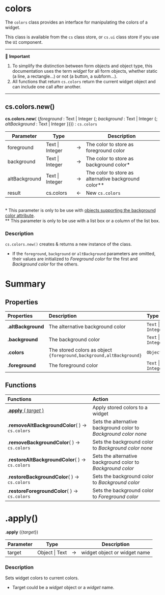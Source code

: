# colors

The `colors` class provides an interface for manipulating the colors of a widget.

This class is available from the `cs` class store, or `cs.ui` class store if you use the `UI` component.

<hr>
📌 <b>Important</b>

1. To simplify the distinction between form objects and object type, this documentation uses the term *widget* for all form objects, whether static (a line, a rectangle…) or not (a button, a subform…).
2. All functions that return `cs.colors` return the current widget object and can include one call after another. 

<hr>

## <a name="Constructor">cs.colors.new()</a>

**cs.colors.new**( {*foreground* : Text | Integer {; *background* : Text | Integer {; *altBackground* : Text | Integer }}}) : `cs.colors`<br>

|Parameter|Type||Description|
|---|---|---|---|
| foreground | Text \| Integer | → | The color to store as foreground color |
| background | Text \| Integer | → | The color to store as background color\* |
| altBackground | Text \| Integer | → | The color to store as alternative background color\** |
| result | cs.colors | ← | New `cs.colors`

<br>\* This parameter is only to be use with [objects supporting the background color attribute](https://developer.4d.com/docs/FormObjects/propertiesBackgroundAndBorder#background-color--fill-color).
<br>\** This parameter is only to be use with a list box or a column of the list box.

### Description

`cs.colors.new()` creates & returns a new instance of the class.
 
* If the `foreground`, `background` or `altBackground` parameters are omitted, their values are initialized to _Foreground color_ for the first and _Background color_ for the others.

# Summary

## <a name="Properties">Properties</a>

|Properties|Description|Type|Writable|
|:----------|:-----------|:-----------|:-----------:| 
|**.altBackground**| The alternative background color | `Text` \| `Integer` |<font color="green">✓</font>
|**.background**| The background color | `Text` \| `Integer` |<font color="green">✓</font>
|**.colors** | The stored colors as object<br>`{foreground,background,altBackground}`| `Object` |<font color="green">✓</font>
|**.foreground**| The foreground color | `Text` \| `Integer` |<font color="green">✓</font>

## <a name="Functions">Functions</a>

| Functions | Action |
|:-------- |:------ | 
|[.**apply** ( *target* )](#apply) | Apply stored colors to a widget |
|.**removeAltBackgroundColor**( ) → `cs.colors` | Sets the alternative background color to _Background color none_ |
|.**removeBackgroundColor**( ) → `cs.colors` | Sets the background color to _Background color none_ |
|.**restoreAltBackgroundColor**( ) → `cs.colors` | Sets the alternative background color to _Background color_ |
|.**restoreBackgroundColor**( ) → `cs.colors` | Sets the background color to _Background color_ |
|.**restoreForegroundColor**( ) → `cs.colors` | Sets the background color to _Foreground color_ |

# <a name="apply">.apply()</a>

.**apply** ({*target*})

|Parameter|Type||Description|
|---|---|---|---|
| target | Object \| Text | → | widget object or widget name |

### Description

Sets widget colors to current colors.
 
* Target could be a *widget* object or a *widget* name.
